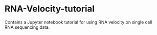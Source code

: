 # RNA-Velocity-tutorial
Contains a Jupyter notebook tutorial for using RNA velocity on single cell RNA sequencing data.
